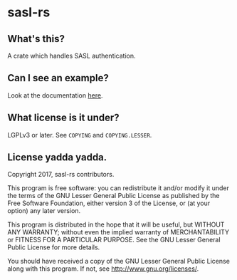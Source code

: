 sasl-rs
=======

What's this?
------------

A crate which handles SASL authentication.

Can I see an example?
---------------------

Look at the documentation [here](https://docs.rs/sasl).

What license is it under?
-------------------------

LGPLv3 or later. See `COPYING` and `COPYING.LESSER`.

License yadda yadda.
--------------------

  Copyright 2017, sasl-rs contributors.

  This program is free software: you can redistribute it and/or modify
  it under the terms of the GNU Lesser General Public License as published by
  the Free Software Foundation, either version 3 of the License, or
  (at your option) any later version.

  This program is distributed in the hope that it will be useful,
  but WITHOUT ANY WARRANTY; without even the implied warranty of
  MERCHANTABILITY or FITNESS FOR A PARTICULAR PURPOSE.  See the
  GNU Lesser General Public License for more details.

  You should have received a copy of the GNU Lesser General Public License
  along with this program.  If not, see <http://www.gnu.org/licenses/>.
